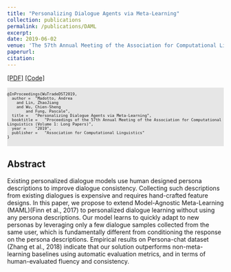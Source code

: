 ```yaml
---
title: "Personalizing Dialogue Agents via Meta-Learning"
collection: publications
permalink: /publications/DAML
excerpt: 
date: 2019-06-02
venue: 'The 57th Annual Meeting of the Association for Computational Linguistics (ACL)'
paperurl: 
citation: 
---
```


[[PDF]](https://arxiv.org/abs/1905.10033) [[Code]](https://github.com/HLTCHKUST/PAML)

<pre style="background-color: rgb(230,230,230);white-space: pre-wrap;">
<font size="1">
@InProceedings{WuTradeDST2019,
  author = 	"Madotto, Andrea
    and Lin, ZhaoJiang
    and Wu, Chien-Sheng
		and Fung, Pascale",
  title = 	"Personalizing Dialogue Agents via Meta-Learning",
  booktitle = 	"Proceedings of the 57th Annual Meeting of the Association for Computational Linguistics (Volume 1: Long Papers)",
  year = 	"2019",
  publisher = 	"Association for Computational Linguistics"
}
</font>
</pre>


## Abstract
Existing personalized dialogue models use human designed persona descriptions to improve dialogue consistency. Collecting such descriptions from existing dialogues is expensive and requires hand-crafted feature designs. In this paper, we propose to extend Model-Agnostic Meta-Learning (MAML)(Finn et al., 2017) to personalized dialogue learning without using any persona descriptions. Our model learns to quickly adapt to new personas by leveraging only a few dialogue samples collected from the same user, which is fundamentally different from conditioning the response on the persona descriptions. Empirical results on Persona-chat dataset (Zhang et al., 2018) indicate that our solution outperforms non-meta-learning baselines using automatic evaluation metrics, and in terms of human-evaluated fluency and consistency.
